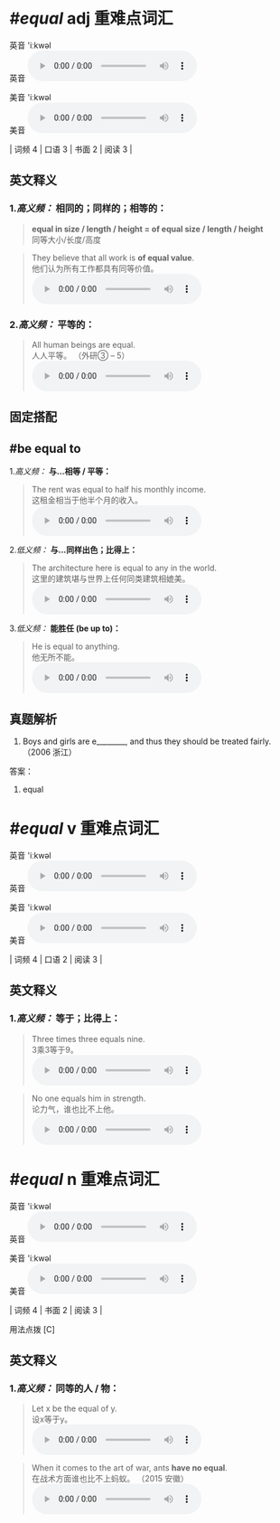 # ***\#equal*** adj  重难点词汇
英音 'iːkwəl  
英音
<audio src="./media/equal-B.aac" controls="controls"></audio>

美音 'iːkwəl  
美音
<audio src="./media/equal.aac" controls="controls"></audio>



| 词频 4 | 口语 3 | 书面 2 | 阅读 3 |  

英文释义
---
### 1.*高义频：* **相同的；同样的；相等的：**  

 > **equal in size / length / height = of equal size / length / height**  
 > 同等大小/长度/高度    

 > They believe that all work is **of equal value**.   
 > 他们认为所有工作都具有同等价值。    
<audio src="./media/equal-1.aac" controls="controls"></audio>

### 2.*高义频：* **平等的：**  

 > All human beings are equal.   
 > 人人平等。  （外研③ – 5）  
<audio src="./media/equal-2.aac" controls="controls"></audio>


固定搭配
---
## \#be equal to
1.*高义频：* **与...相等 / 平等：**  

 > The rent was equal to half his monthly income.   
 > 这租金相当于他半个月的收入。    
<audio src="./media/equal-3.aac" controls="controls"></audio>

2.*低义频：* **与...同样出色；比得上：**  

 > The architecture here is equal to any in the world.  
 > 这里的建筑堪与世界上任何同类建筑相媲美。    
<audio src="./media/equal-4.aac" controls="controls"></audio>

3.*低义频：* **能胜任 (be up to)：**  

 > He is equal to anything.   
 > 他无所不能。    
<audio src="./media/equal-5.aac" controls="controls"></audio>


真题解析
---
1. Boys and girls are e________, and thus they should be treated fairly.  （2006 浙江）  

答案：
1. equal  

# ***\#equal*** v  重难点词汇
英音 'iːkwəl  
英音
<audio src="./media/equal-B.aac" controls="controls"></audio>

美音 'iːkwəl  
美音
<audio src="./media/equal.aac" controls="controls"></audio>



| 词频 4 | 口语 2 | 阅读 3 |  

英文释义
---
### 1.*高义频：* **等于；比得上：**  

 > Three times three equals nine.   
 > 3乘3等于9。    
<audio src="./media/equal-6.aac" controls="controls"></audio>

 > No one equals him in strength.   
 > 论力气，谁也比不上他。    
<audio src="./media/equal-7.aac" controls="controls"></audio>


# ***\#equal*** n  重难点词汇
英音 'iːkwəl  
英音
<audio src="./media/equal-B.aac" controls="controls"></audio>

美音 'iːkwəl  
美音
<audio src="./media/equal.aac" controls="controls"></audio>



| 词频 4 | 书面 2 | 阅读 3 |  

用法点拨  [C]

英文释义
---
### 1.*高义频：* **同等的人 / 物：**  

 > Let x be the equal of y.   
 > 设x等于y。    
<audio src="./media/equal-8.aac" controls="controls"></audio>

 > When it comes to the art of war, ants **have no equal**.  
 > 在战术方面谁也比不上蚂蚁。  （2015 安徽）  
<audio src="./media/equal01.aac" controls="controls"></audio>


